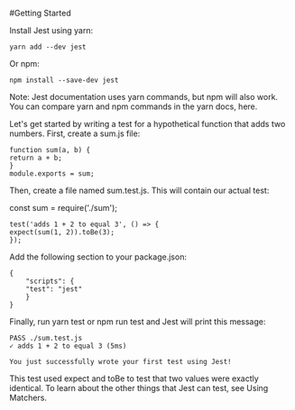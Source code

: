 #Getting Started

Install Jest using yarn:

`yarn add --dev jest`

Or npm:

`npm install --save-dev jest`

Note: Jest documentation uses yarn commands, but npm will also work. You can compare yarn and npm commands in the yarn docs, here.

Let's get started by writing a test for a hypothetical function that adds two numbers. First, create a sum.js file:

```
function sum(a, b) {
return a + b;
}
module.exports = sum;
```

Then, create a file named sum.test.js. This will contain our actual test:

const sum = require('./sum');

```
test('adds 1 + 2 to equal 3', () => {
expect(sum(1, 2)).toBe(3);
});
```

Add the following section to your package.json:

```
{
    "scripts": {
    "test": "jest"
    }
}
```

Finally, run yarn test or npm run test and Jest will print this message:

```
PASS ./sum.test.js
✓ adds 1 + 2 to equal 3 (5ms)

You just successfully wrote your first test using Jest!
```

This test used expect and toBe to test that two values were exactly identical. To learn about the other things that Jest can test, see Using Matchers.
